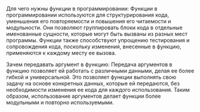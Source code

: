 Для чего нужны функции в программировании:
Функции в программировании используются для структурирования кода, уменьшения его повторяемости и повышения его читаемости и модульности. Они позволяют группировать блоки кода в отдельные именованные сущности, которые могут быть вызваны из разных мест программы. Функции также способствуют упрощению тестирования и сопровождения кода, поскольку изменения, внесенные в функцию, применяются к каждому месту ее вызова.

Зачем передавать аргумент в функцию:
Передача аргументов в функцию позволяет ей работать с различными данными, делая ее более гибкой и универсальной. Это позволяет функции выполнять свою задачу на основе конкретных данных, которые ей передаются, без необходимости изменения ее кода для каждого использования. Таким образом, использование аргументов делает функции более модульными и повторно используемыми.
